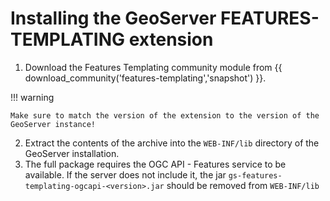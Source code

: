 # Installing the GeoServer FEATURES-TEMPLATING extension

1.  Download the Features Templating community module from {{ download_community('features-templating','snapshot') }}.

!!! warning

    Make sure to match the version of the extension to the version of the GeoServer instance!

2.  Extract the contents of the archive into the `WEB-INF/lib` directory of the GeoServer installation.
3.  The full package requires the OGC API - Features service to be available. If the server does not include it, the jar `gs-features-templating-ogcapi-<version>.jar` should be removed from `WEB-INF/lib`
